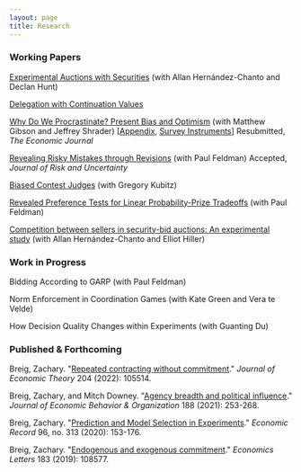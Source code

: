 ```yaml
---
layout: page
title: Research
---
```





### Working Papers


[Experimental Auctions with Securities](https://zacharybreig.com/papers/EAS.pdf) (with Allan Hern&aacute;ndez-Chanto and Declan Hunt)

[Delegation with Continuation Values](https://zacharybreig.com/papers/DCV.pdf)

[Why Do We Procrastinate? Present Bias and Optimism](https://zacharybreig.com/papers/PBO.pdf) (with Matthew Gibson and Jeffrey Shrader) [[Appendix](https://zacharybreig.com/papers/PBO_appendix.pdf), [Survey Instruments](https://zacharybreig.com/papers/PBO_instrument_appendix.pdf)] Resubmitted, _The Economic Journal_

[Revealing Risky Mistakes through Revisions](https://zacharybreig.com/papers/RMR.pdf) (with Paul Feldman) Accepted, _Journal of Risk and Uncertainty_

[Biased Contest Judges](https://zacharybreig.com/papers/BCJ.pdf) (with Gregory Kubitz)

[Revealed Preference Tests for Linear Probability-Prize Tradeoffs](https://zacharybreig.com/papers/LPPT.pdf) (with Paul Feldman)

[Competition between sellers in security-bid auctions: An experimental study](https://zacharybreig.com/papers/EASCS.pdf) (with Allan Hern&aacute;ndez-Chanto and Elliot Hiller) 

### Work in Progress

Bidding According to GARP (with Paul Feldman)

Norm Enforcement in Coordination Games (with Kate Green and Vera te Velde)

How Decision Quality Changes within Experiments (with Guanting Du)

### Published & Forthcoming

Breig, Zachary. "[Repeated contracting without commitment](https://zacharybreig.com/papers/RCwC.pdf)." _Journal of Economic Theory_ 204 (2022): 105514.

Breig, Zachary, and Mitch Downey. "[Agency breadth and political influence](https://zacharybreig.com/papers/ABPI.pdf)." _Journal of Economic Behavior & Organization_ 188 (2021): 253-268.

Breig, Zachary. "[Prediction and Model Selection in Experiments](https://zacharybreig.com/papers/PMSE.pdf)." _Economic Record_ 96, no. 313 (2020): 153-176.

Breig, Zachary. "[Endogenous and exogenous commitment](https://zacharybreig.com/papers/EEC.pdf)." _Economics Letters_ 183 (2019): 108577.
